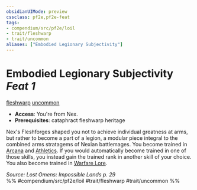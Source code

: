 ```yaml
---
obsidianUIMode: preview
cssclass: pf2e,pf2e-feat
tags:
- compendium/src/pf2e/loil
- trait/fleshwarp
- trait/uncommon
aliases: ["Embodied Legionary Subjectivity"]
---
```

# Embodied Legionary Subjectivity  *Feat 1*  
[fleshwarp](fleshwarp-loag.md "Fleshwarp Ancestry & Heritage Trait")  [uncommon](uncommon.md "Uncommon Rarity Trait")  

- **Access**: You're from Nex.
- **Prerequisites**: cataphract fleshwarp heritage

Nex's Fleshforges shaped you not to achieve individual greatness at arms, but rather to become a part of a legion, a modular piece integral to the combined arms stratagems of Nexian battlemages. You become trained in [Arcana](skills.md#Arcana) and [Athletics](skills.md#Athletics). If you would automatically become trained in one of those skills, you instead gain the trained rank in another skill of your choice. You also become trained in [Warfare Lore](skills.md#Lore).

*Source: Lost Omens: Impossible Lands p. 29*  
%% #compendium/src/pf2e/loil #trait/fleshwarp #trait/uncommon %%
